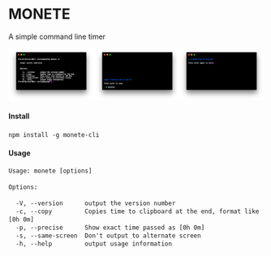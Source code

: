 # MONETE

A simple command line timer

![Script Editor](/monete-cli-screenshots.png)

#### Install
`npm install -g monete-cli`

#### Usage
```
Usage: monete [options]

Options:

  -V, --version      output the version number
  -c, --copy         Copies time to clipboard at the end, format like [0h 0m]
  -p, --precise      Show exact time passed as [0h 0m]
  -s, --same-screen  Don't output to alternate screen
  -h, --help         output usage information
```
